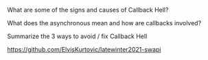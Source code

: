 What are some of the signs and causes of Callback Hell?

What does the asynchronous mean and how are callbacks involved?

Summarize the 3 ways to avoid / fix Callback Hell




https://github.com/ElvisKurtovic/latewinter2021-swapi